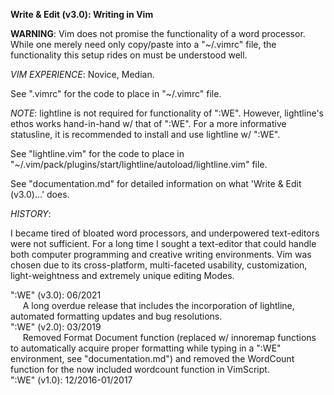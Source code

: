 <b>Write & Edit (v3.0): Writing in Vim</b>

<b>WARNING</b>: Vim does not promise the functionality of a word processor. While one merely need only copy/paste into a "~/.vimrc" file, the functionality this setup rides on must be understood well.

<i>VIM EXPERIENCE</i>: Novice, Median.

See ".vimrc" for the code to place in "~/.vimrc" file.

<i>NOTE</i>: lightline is not required for functionality of ":WE". However, lightline's ethos works hand-in-hand w/ that of ":WE". For a more informative statusline, it is recommended to install and use lightline w/ ":WE".

See "lightline.vim" for the code to place in "~/.vim/pack/plugins/start/lightline/autoload/lightline.vim" file.

See "documentation.md" for detailed information on what 'Write & Edit (v3.0)...' does.

<i>HISTORY</i>:

I became tired of bloated word processors, and underpowered text-editors were not sufficient. For a long time I sought a text-editor that could handle both computer programming and creative writing environments. Vim was chosen due to its cross-platform, multi-faceted usability, customization, light-weightness and extremely unique editing Modes.

":WE" (v3.0): 06/2021<br />
&nbsp;&nbsp;&nbsp;&nbsp;&nbsp;A long overdue release that includes the incorporation of lightline, automated formatting updates and bug resolutions.<br />
":WE" (v2.0): 03/2019<br />
&nbsp;&nbsp;&nbsp;&nbsp;&nbsp;Removed Format Document function (replaced w/ innoremap functions to automatically acquire proper formatting while typing in a ":WE" environment, see "documentation.md") and removed the WordCount function for the now included wordcount function in VimScript.<br />
":WE" (v1.0): 12/2016-01/2017
